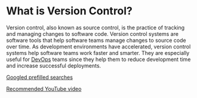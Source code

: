 # What is Version Control?
Version control, also known as source control, is the practice of tracking and managing changes to software code. Version control systems are software tools that help software teams manage changes to source code over time. As development environments have accelerated, version control systems help software teams work faster and smarter. 
They are especially useful for [DevOps](https://roadmap.sh/devops) teams since they help them to reduce development time and increase successful deployments.

[Googled prefilled searches](https://www.google.com/search?q=git+github+version+control+for+devops&sca_esv=011de76d6005021e&rlz=1C1PRFI_enIN1022IN1022&sxsrf=ADLYWIImli8ARiTm9sjYPY6_k55D67tByQ%3A1723625196407&ei=7G68ZuTEGIqE4-EPi_a6uQE&ved=0ahUKEwjk6rqcjPSHAxUKwjgGHQu7LhcQ4dUDCBA&uact=5&oq=git+github+version+control+for+devops&gs_lp=Egxnd3Mtd2l6LXNlcnAiJWdpdCBnaXRodWIgdmVyc2lvbiBjb250cm9sIGZvciBkZXZvcHMyCBAhGKABGMMESLxEUJUSWKwrcAJ4AZABAZgB_wGgAekOqgEGMC4xMC4yuAEDyAEA-AEBmAIGoALeBMICChAAGLADGNYEGEfCAggQABiABBiiBMICChAhGKABGMMEGArCAgQQIRgKmAMAiAYBkAYIkgcDMi40oAegNg&sclient=gws-wiz-serp)

[Recommended YouTube video](https://youtu.be/apGV9Kg7ics?si=HpHZ7BIBfv9HpRLS)
